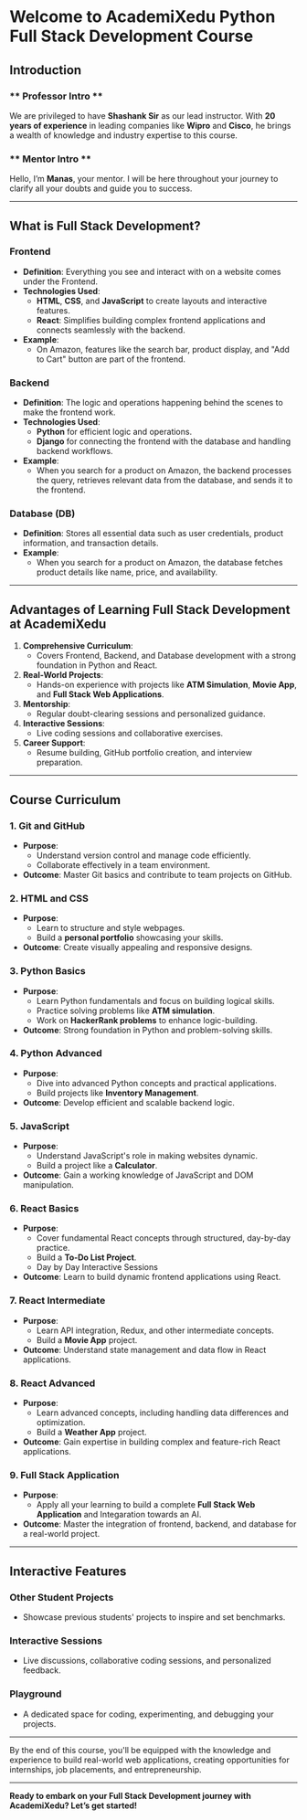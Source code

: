 # Welcome to AcademiXedu Python Full Stack Development Course

## **Introduction**

### ** Professor Intro **
We are privileged to have **Shashank Sir** as our lead instructor. With **20 years of experience** in leading companies like **Wipro** and **Cisco**, he brings a wealth of knowledge and industry expertise to this course.

### ** Mentor Intro **
Hello, I’m **Manas**, your mentor. I will be here throughout your journey to clarify all your doubts and guide you to success.

---

## **What is Full Stack Development?**

### **Frontend**
- **Definition**: Everything you see and interact with on a website comes under the Frontend.
- **Technologies Used**: 
  - **HTML**, **CSS**, and **JavaScript** to create layouts and interactive features.
  - **React**: Simplifies building complex frontend applications and connects seamlessly with the backend.
- **Example**:
  - On Amazon, features like the search bar, product display, and "Add to Cart" button are part of the frontend.

### **Backend**
- **Definition**: The logic and operations happening behind the scenes to make the frontend work.
- **Technologies Used**:
  - **Python** for efficient logic and operations.
  - **Django** for connecting the frontend with the database and handling backend workflows.
- **Example**:
  - When you search for a product on Amazon, the backend processes the query, retrieves relevant data from the database, and sends it to the frontend.

### **Database (DB)**
- **Definition**: Stores all essential data such as user credentials, product information, and transaction details.
- **Example**:
  - When you search for a product on Amazon, the database fetches product details like name, price, and availability.

---

## **Advantages of Learning Full Stack Development at AcademiXedu**

1. **Comprehensive Curriculum**:
   - Covers Frontend, Backend, and Database development with a strong foundation in Python and React.
2. **Real-World Projects**:
   - Hands-on experience with projects like **ATM Simulation**, **Movie App**, and **Full Stack Web Applications**.
3. **Mentorship**:
   - Regular doubt-clearing sessions and personalized guidance.
4. **Interactive Sessions**:
   - Live coding sessions and collaborative exercises.
5. **Career Support**:
   - Resume building, GitHub portfolio creation, and interview preparation.

---

## **Course Curriculum**

### **1. Git and GitHub**
- **Purpose**: 
  - Understand version control and manage code efficiently.
  - Collaborate effectively in a team environment.
- **Outcome**: Master Git basics and contribute to team projects on GitHub.

### **2. HTML and CSS**
- **Purpose**: 
  - Learn to structure and style webpages.
  - Build a **personal portfolio** showcasing your skills.
- **Outcome**: Create visually appealing and responsive designs.

### **3. Python Basics**
- **Purpose**: 
  - Learn Python fundamentals and focus on building logical skills.
  - Practice solving problems like **ATM simulation**.
  - Work on **HackerRank problems** to enhance logic-building.
- **Outcome**: Strong foundation in Python and problem-solving skills.

### **4. Python Advanced**
- **Purpose**: 
  - Dive into advanced Python concepts and practical applications.
  - Build projects like **Inventory Management**.
- **Outcome**: Develop efficient and scalable backend logic.

### **5. JavaScript**
- **Purpose**: 
  - Understand JavaScript's role in making websites dynamic.
  - Build a project like a **Calculator**.
- **Outcome**: Gain a working knowledge of JavaScript and DOM manipulation.

### **6. React Basics**
- **Purpose**: 
  - Cover fundamental React concepts through structured, day-by-day practice.
  - Build a **To-Do List Project**.
  - Day by Day Interactive Sessions
- **Outcome**: Learn to build dynamic frontend applications using React.

### **7. React Intermediate**
- **Purpose**: 
  - Learn API integration, Redux, and other intermediate concepts.
  - Build a **Movie App** project.
- **Outcome**: Understand state management and data flow in React applications.

### **8. React Advanced**
- **Purpose**: 
  - Learn advanced concepts, including handling data differences and optimization.
  - Build a **Weather App** project.
- **Outcome**: Gain expertise in building complex and feature-rich React applications.

### **9. Full Stack Application**
- **Purpose**: 
  - Apply all your learning to build a complete **Full Stack Web Application**  and Integaration towards an AI.
- **Outcome**: Master the integration of frontend, backend, and database for a real-world project.

---

## **Interactive Features**

### **Other Student Projects**
- Showcase previous students' projects to inspire and set benchmarks.

### **Interactive Sessions**
- Live discussions, collaborative coding sessions, and personalized feedback.

### **Playground**
- A dedicated space for coding, experimenting, and debugging your projects.
---

By the end of this course, you'll be equipped with the knowledge and experience to build real-world web applications, creating opportunities for internships, job placements, and entrepreneurship.

---

**Ready to embark on your Full Stack Development journey with AcademiXedu? Let’s get started!**

